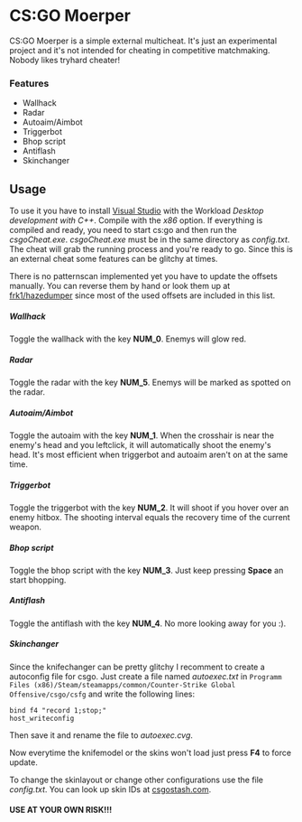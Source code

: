 # CS:GO Moerper

  

CS:GO Moerper is a simple external multicheat. It's just an experimental project and it's not intended for cheating in competitive matchmaking. Nobody likes tryhard cheater!

  

### Features
- Wallhack
- Radar
- Autoaim/Aimbot
- Triggerbot
- Bhop script
- Antiflash 
- Skinchanger
 
## Usage

To use it you have to install [Visual Studio](https://visualstudio.microsoft.com/de/downloads/) with the Workload *Desktop development with C++*.
Compile with the *x86* option. If everything is compiled and ready, you need to start cs:go and then run the *csgoCheat.exe*. *csgoCheat.exe* must be in the same directory as *config.txt*.
The cheat will grab the running process and you're ready to go.
Since this is an external cheat some features can be glitchy at times.

There is no patternscan implemented yet you have to update the offsets manually. You can reverse them by hand or look them up at [frk1/hazedumper](https://github.com/frk1/hazedumper/blob/master/csgo.cs) since most of the used offsets are included in this list.

##### Wallhack
Toggle the wallhack with the key **NUM_0**. Enemys will glow red.

##### Radar
Toggle the radar with the key **NUM_5**. Enemys will be marked as spotted on the radar.

##### Autoaim/Aimbot
Toggle the autoaim with the key **NUM_1**. When the crosshair is near the enemy's head and you leftclick, it will automatically shoot the enemy's head. It's most efficient when triggerbot and autoaim aren't on at the same time.

##### Triggerbot
Toggle the triggerbot with the key **NUM_2**. It will shoot if you hover over an enemy hitbox. The shooting interval equals the recovery time of the current weapon.

##### Bhop script
Toggle the bhop script with the key **NUM_3**. Just keep pressing **Space** an start bhopping.

##### Antiflash
Toggle the antiflash with the key **NUM_4**. No more looking away for you :).

##### Skinchanger
Since the knifechanger can be pretty glitchy I recomment to create a autoconfig file for csgo. Just create a file named *autoexec.txt* in `Programm Files (x86)/Steam/steamapps/common/Counter-Strike Global Offensive/csgo/csfg` and write the following lines:
    

    bind f4 "record 1;stop;"
    host_writeconfig

  
Then save it and rename the file to *autoexec.cvg*.

Now everytime the knifemodel or the skins won't load just press **F4** to force update.

To change the skinlayout or change other configurations use the file *config.txt*.
You can look up skin IDs at [csgostash.com](https://csgostash.com/).
  

#### USE AT YOUR OWN RISK!!!
